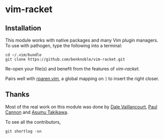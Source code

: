 # vim-racket

Installation
------------

This module works with native packages and many Vim plugin managers. To use with
pathogen, type the following into a terminal:

    cd ~/.vim/bundle
    git clone https://github.com/benknoble/vim-racket.git

Re-open your file(s) and benefit from the features of _vim-racket_.

Pairs well with
[rparen.vim](https://gist.github.com/plane/8c872ed174ba4f026b95ea8eb934cead), a
global mapping on `]` to insert the right closer.

## Thanks

Most of the real work on this module was done by [Dale
Vaillancourt](https://github.com/dalev), [Paul
Cannon](https://github.com/thepaul) and [Asumu
Takikawa](https://github.com/takikawa).

To see all the contributors,

    git shortlog -sn
